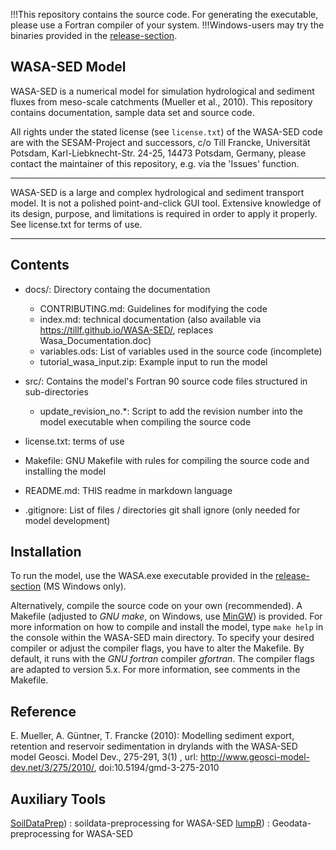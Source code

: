 !!!This repository contains the source code. For generating the executable, please use a Fortran compiler of your system.
!!!Windows-users may try the binaries provided in the [release-section](https://github.com/TillF/WASA-SED/releases).


WASA-SED Model
--------------
WASA-SED is a numerical model for simulation hydrological and sediment fluxes from meso-scale catchments (Mueller et al., 2010).
This repository contains documentation, sample data set and source code.

All rights under the stated license (see ```license.txt```) of the WASA-SED code are with the SESAM-Project and successors, c/o Till Francke, Universität Potsdam, Karl-Liebknecht-Str. 24-25, 14473 Potsdam, Germany, please contact the maintainer of this repository, e.g. via the 'Issues' function.

******************************
WASA-SED is a large and complex hydrological and sediment transport model. It is not a polished point-and-click GUI tool. Extensive knowledge of its design, purpose, and limitations is required in order to apply it properly. See license.txt for terms of use.
******************************

Contents
--------
* docs/: Directory containg the documentation
  * CONTRIBUTING.md: Guidelines for modifying the code
  * index.md: technical documentation (also available via https://tillf.github.io/WASA-SED/, replaces Wasa_Documentation.doc)
  * variables.ods: List of variables used in the source code (incomplete)
  * tutorial_wasa_input.zip: Example input to run the model

* src/: Contains the model's Fortran 90 source code files structured in sub-directories
  * update_revision_no.\*: Script to add the revision number into the model executable when compiling the source code
  
* license.txt: terms of use

* Makefile: GNU Makefile with rules for compiling the source code and installing the model

* README.md: THIS readme in markdown language

* .gitignore: List of files / directories git shall ignore (only needed for model development)


Installation
--------
To run the model, use the WASA.exe executable provided in the [release-section](https://github.com/TillF/WASA-SED/releases) (MS Windows only).

Alternatively, compile the source code on your own (recommended). A Makefile (adjusted to _GNU make_, on Windows, use [MinGW](http://mingw.org/)) is provided. For more information on how to compile and install the model, type `make help` in the console within the WASA-SED main directory. 
To specify your desired compiler or adjust the compiler flags, you have to alter the Makefile. By default, it runs with the _GNU fortran_ compiler _gfortran_. The compiler flags are adapted to version 5.x. For more information, see comments in the Makefile.

Reference
---------

E. Mueller, A. Güntner, T. Francke (2010): Modelling sediment export, retention and reservoir sedimentation in drylands with the WASA-SED model Geosci. Model Dev., 275-291, 3(1) , url: http://www.geosci-model-dev.net/3/275/2010/, doi:10.5194/gmd-3-275-2010

Auxiliary Tools
---------
[SoilDataPrep](https://github.com/tillf/SoilDataPrep/SoilDataPrep)) : soildata-preprocessing for WASA-SED
[lumpR](https://github.com/tpilz/lumpR)) : Geodata-preprocessing for WASA-SED